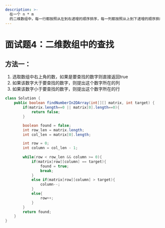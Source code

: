 ```yaml
---
description: >-
  在一个 n * m
  的二维数组中，每一行都按照从左到右递增的顺序排序，每一列都按照从上到下递增的顺序排序。请完成一个函数，输入这样的一个二维数组和一个整数，判断数组中是否含有该整数。
---
```


# 面试题4：二维数组中的查找

## **方法一：**

1. 选取数组中右上角的数，如果是要查找的数字则直接返回true
2. 如果该数字大于要查找的数字，则提出这个数字所在的列
3. 如果该数字小于要查找的数字，则提出这个数字所在的行

```java
class Solution {
    public boolean findNumberIn2DArray(int[][] matrix, int target) {
        if(matrix.length==0 || matrix[0].length==0){
            return false;
        }

        boolean found = false;
        int row_len = matrix.length;
        int col_len = matrix[0].length; 

        int row = 0;
        int column = col_len - 1;
        
        while(row < row_len && column >= 0){
            if(matrix[row][column] == target){
                found = true;
                break;
            }
            else if(matrix[row][column] > target){
                column--;
            }
            else{
                row++;
            }
        }
        return found;
    }
}
```

